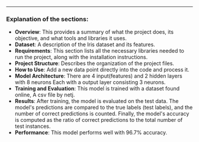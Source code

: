 
---

### Explanation of the sections:

- **Overview**: This provides a summary of what the project does, its objective, and what tools and libraries it uses.
- **Dataset**: A description of the Iris dataset and its features.
- **Requirements**: This section lists all the necessary libraries needed to run the project, along with the installation instructions.
- **Project Structure**: Describes the organization of the project files.
- **How to Use**: Add a new data point directly into the code and process it.
- **Model Architecture**: There are 4 input(features) and 2 hidden layers with 8 neurons Each with a output layer consisting 3 neurons.
- **Training and Evaluation**: This model is trained with a dataset found online, A csv file by netj.
- **Results**: After training, the model is evaluated on the test data. The model's predictions are compared to the true labels (test labels), and the number of        correct predictions is counted. Finally, the model's accuracy is computed as the ratio of correct predictions to the total number of test instances.
- **Performance**: This model performs well with 96.7% accuracy.
